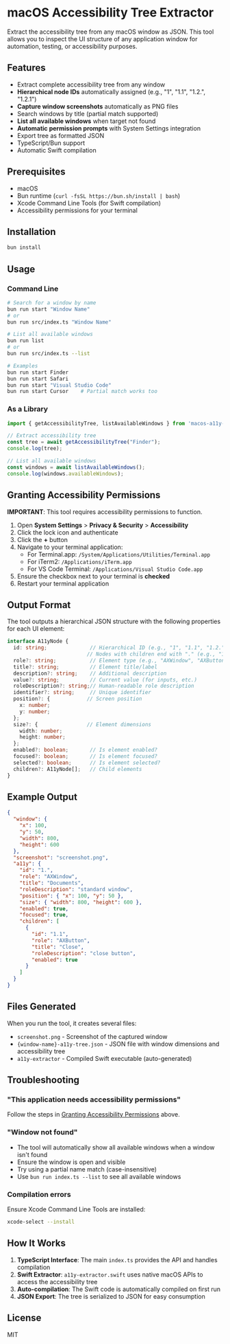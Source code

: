 # macOS Accessibility Tree Extractor

Extract the accessibility tree from any macOS window as JSON. This tool allows you to inspect the UI structure of any application window for automation, testing, or accessibility purposes.

## Features

- Extract complete accessibility tree from any window
- **Hierarchical node IDs** automatically assigned (e.g., "1", "1.1", "1.2.", "1.2.1")
- **Capture window screenshots** automatically as PNG files
- Search windows by title (partial match supported)
- **List all available windows** when target not found
- **Automatic permission prompts** with System Settings integration
- Export tree as formatted JSON
- TypeScript/Bun support
- Automatic Swift compilation

## Prerequisites

- macOS
- Bun runtime (`curl -fsSL https://bun.sh/install | bash`)
- Xcode Command Line Tools (for Swift compilation)
- Accessibility permissions for your terminal

## Installation

```bash
bun install
```

## Usage

### Command Line

```bash
# Search for a window by name
bun run start "Window Name"
# or
bun run src/index.ts "Window Name"

# List all available windows
bun run list
# or
bun run src/index.ts --list

# Examples
bun run start Finder
bun run start Safari
bun run start "Visual Studio Code"
bun run start Cursor    # Partial match works too
```

### As a Library

```typescript
import { getAccessibilityTree, listAvailableWindows } from 'macos-a11y-tree';

// Extract accessibility tree
const tree = await getAccessibilityTree("Finder");
console.log(tree);

// List all available windows
const windows = await listAvailableWindows();
console.log(windows.availableWindows);
```

## Granting Accessibility Permissions

**IMPORTANT**: This tool requires accessibility permissions to function.

1. Open **System Settings** > **Privacy & Security** > **Accessibility**
2. Click the lock icon and authenticate
3. Click the **+** button
4. Navigate to your terminal application:
   - For Terminal.app: `/System/Applications/Utilities/Terminal.app`
   - For iTerm2: `/Applications/iTerm.app`
   - For VS Code Terminal: `/Applications/Visual Studio Code.app`
5. Ensure the checkbox next to your terminal is **checked**
6. Restart your terminal application

## Output Format

The tool outputs a hierarchical JSON structure with the following properties for each UI element:

```typescript
interface A11yNode {
  id: string;              // Hierarchical ID (e.g., "1", "1.1", "1.2.", "1.2.1")
                          // Nodes with children end with "." (e.g., "1.2.")
  role?: string;           // Element type (e.g., "AXWindow", "AXButton")
  title?: string;          // Element title/label
  description?: string;    // Additional description
  value?: string;          // Current value (for inputs, etc.)
  roleDescription?: string;// Human-readable role description
  identifier?: string;     // Unique identifier
  position?: {            // Screen position
    x: number;
    y: number;
  };
  size?: {                // Element dimensions
    width: number;
    height: number;
  };
  enabled?: boolean;       // Is element enabled?
  focused?: boolean;       // Is element focused?
  selected?: boolean;      // Is element selected?
  children?: A11yNode[];   // Child elements
}
```

## Example Output

```json
{
  "window": {
    "x": 100,
    "y": 50,
    "width": 800,
    "height": 600
  },
  "screenshot": "screenshot.png",
  "a11y": {
    "id": "1.",
    "role": "AXWindow",
    "title": "Documents",
    "roleDescription": "standard window",
    "position": { "x": 100, "y": 50 },
    "size": { "width": 800, "height": 600 },
    "enabled": true,
    "focused": true,
    "children": [
      {
        "id": "1.1",
        "role": "AXButton",
        "title": "Close",
        "roleDescription": "close button",
        "enabled": true
      }
    ]
  }
}
```

## Files Generated

When you run the tool, it creates several files:

- `screenshot.png` - Screenshot of the captured window
- `{window-name}-a11y-tree.json` - JSON file with window dimensions and accessibility tree
- `a11y-extractor` - Compiled Swift executable (auto-generated)

## Troubleshooting

### "This application needs accessibility permissions"

Follow the steps in [Granting Accessibility Permissions](#granting-accessibility-permissions) above.

### "Window not found"

- The tool will automatically show all available windows when a window isn't found
- Ensure the window is open and visible
- Try using a partial name match (case-insensitive)
- Use `bun run index.ts --list` to see all available windows

### Compilation errors

Ensure Xcode Command Line Tools are installed:
```bash
xcode-select --install
```

## How It Works

1. **TypeScript Interface**: The main `index.ts` provides the API and handles compilation
2. **Swift Extractor**: `a11y-extractor.swift` uses native macOS APIs to access the accessibility tree
3. **Auto-compilation**: The Swift code is automatically compiled on first run
4. **JSON Export**: The tree is serialized to JSON for easy consumption

## License

MIT